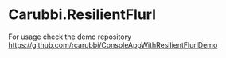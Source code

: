 # Carubbi.ResilientFlurl

For usage check the demo repository https://github.com/rcarubbi/ConsoleAppWithResilientFlurlDemo
